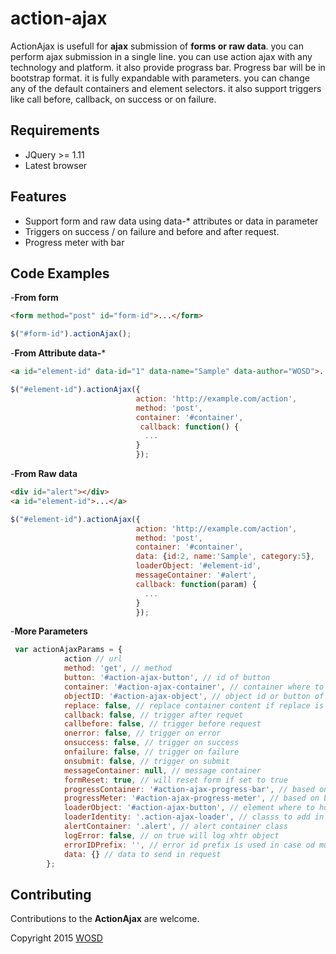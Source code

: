  action-ajax
===========

ActionAjax is usefull for **ajax**  submission of **forms or raw data**. you can perform ajax submission in a single line. you can use action ajax with any technology and platform. it also provide prograss bar. Progress bar will be in bootstrap format. it is fully expandable with parameters. you can change any of the default containers and element selectors. it also support triggers like call before, callback, on success or on failure.

## Requirements

- JQuery >= 1.11
- Latest browser

## Features

- Support form and raw data using data-* attributes or data in parameter
- Triggers on success / on failure and before and after request.
- Progress meter with bar

## Code Examples

-**From form**

```html
<form method="post" id="form-id">...</form>
```

```javascript
$("#form-id").actionAjax();
```

-**From Attribute data-***

```html
<a id="element-id" data-id="1" data-name="Sample" data-author="WOSD">...</a>
```

```javascript
$("#element-id").actionAjax({
                            action: 'http://example.com/action',
                            method: 'post',
                            container: '#container',
                             callback: function() {
                              ...
                            }
                            });
```

-**From Raw data**

```html
<div id="alert"></div>
<a id="element-id">...</a>
```

```javascript
$("#element-id").actionAjax({
                            action: 'http://example.com/action',
                            method: 'post',
                            container: '#container',
                            data: {id:2, name:'Sample', category:5},
                            loaderObject: '#element-id',
                            messageContainer: '#alert',
                            callback: function(param) {
                              ...
                            }
                            });
```

-**More Parameters**

```javascript
 var actionAjaxParams = {
            action // url 
            method: 'get', // method
            button: '#action-ajax-button', // id of button
            container: '#action-ajax-container', // container where to load reponse
            objectID: '#action-ajax-object', // object id or button of form
            replace: false, // replace container content if replace is trure other wise append container html
            callback: false, // trigger after requet
            callbefore: false, // trigger before request
            onerror: false, // trigger on error
            onsuccess: false, // trigger on success
            onfailure: false, // trigger on failure
            onsubmit: false, // trigger on submit
            messageContainer: null, // message container
            formReset: true, // will reset form if set to true
            progressContainer: '#action-ajax-progress-bar', // based on bootstrap
            progressMeter: '#action-ajax-progress-meter', // based on bootstrap, watch progress in percentage
            loaderObject: '#action-ajax-button', // element where to how loading bar when requet is in progres
            loaderIdentity: '.action-ajax-loader', // classs to add in ajax loader element 
            alertContainer: '.alert', // alert container class
            logError: false, // on true will log xhtr object
            errorIDPrefix: '', // error id prefix is used in case od multiple forms on same page
            data: {} // data to send in request
        };
```

## Contributing

Contributions to the **ActionAjax** are welcome.

Copyright 2015 [WOSD](http://facebook.com/)

